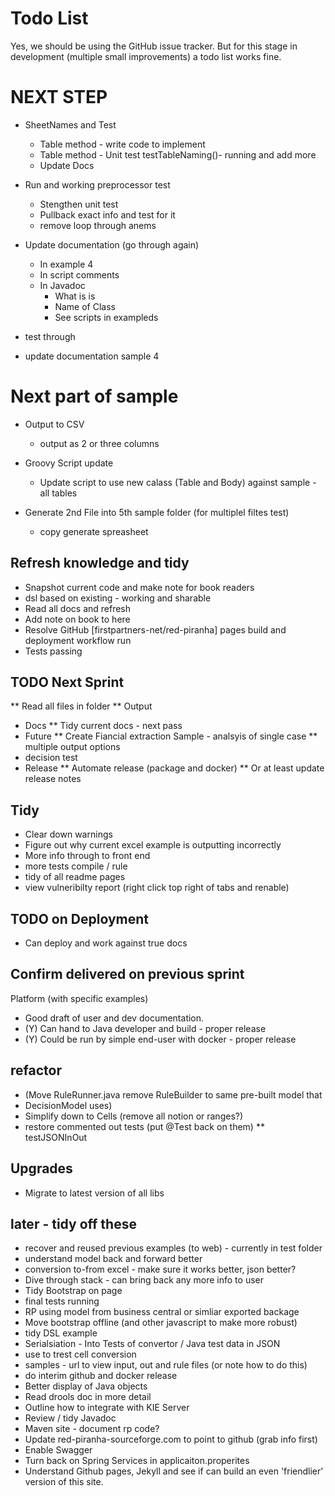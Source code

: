 # Todo List

Yes, we should be using the GitHub issue tracker. But for this stage in development (multiple small improvements) a todo list works fine.

# NEXT STEP 

* SheetNames and Test
    * Table method - write code to implement
    * Table method - Unit test testTableNaming()- running and add more
    * Update Docs

* Run and working preprocessor test
    * Stengthen unit test
    * Pullback exact info and test for it
    * remove loop through anems

* Update documentation (go through again)
    * In example 4 
    * In script comments
    * In Javadoc
        * What is is
        * Name of Class
        * See scripts in exampleds

* test through
* update documentation sample 4

# Next part of sample
* Output to CSV
    * output as 2 or three columns

* Groovy Script update
    * Update script to use new calass (Table and Body) against sample - all tables

* Generate 2nd File into 5th sample folder (for multiplel filtes test)
    * copy generate spreasheet


## Refresh knowledge and tidy
* Snapshot current code and make note for book readers
* dsl based on existing - working and sharable
* Read all docs and refresh
* Add note on book to here
* Resolve GitHub [firstpartners-net/red-piranha] pages build and deployment workflow run 
* Tests passing

## TODO Next Sprint

** Read all files in folder
** Output
* Docs
** Tidy current docs - next pass
* Future
** Create Fiancial extraction Sample - analsyis of single case
** multiple output options
* decision test
* Release
** Automate release (package and docker)
** Or at least update release notes

## Tidy
* Clear down warnings
* Figure out why current excel example is outputting incorrectly
* More info through to front end
* more tests compile / rule
* tidy of all readme pages
* view vulneribilty report (right click top right of tabs and renable)

## TODO on Deployment
* Can deploy and work against true docs

## Confirm delivered on previous sprint

Platform (with specific examples)

* Good draft of user and dev documentation.
* (Y) Can hand to Java developer and build - proper release
* (Y) Could be run by simple end-user with docker - proper release

## refactor
* (Move RuleRunner.java remove RuleBuilder to same pre-built model that 
* DecisionModel uses)
* Simplify down to Cells (remove all notion or ranges?)
* restore commented out tests (put @Test back on them)
** testJSONInOut

## Upgrades
* Migrate to latest version of all libs

## later - tidy off these
* recover and reused previous examples (to web) - currently in test folder
* understand model back and forward better
* conversion to-from excel - make sure it works better, json better?
* Dive through stack - can bring back any more info to user
* Tidy Bootstrap on page
* final tests running
* RP using model from business central or simliar exported backage
* Move bootstrap offline (and other javascript to make more robust)
* tidy DSL example
* Serialsiation - Into Tests of convertor / Java test data in JSON
* use to trest cell conversion
* samples - url to view input, out and rule files (or note how to do this)
* do interim github and docker release
* Better display of Java objects
* Read drools doc in more detail
* Outline how to integrate with KIE Server
* Review / tidy Javadoc
* Maven site - document rp code?
* Update red-piranha-sourceforge.com to point to github (grab info first)
* Enable Swagger
* Turn back on Spring Services in applicaiton.properites
* Understand Github pages, Jekyll and see if can build an even 'friendlier' version of this site.
